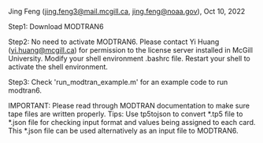 Jing Feng (jing.feng3@mail.mcgill.ca, jing.feng@noaa.gov), Oct 10, 2022

Step1: Download MODTRAN6

Step2: No need to activate MODTRAN6. 
       Please contact Yi Huang (yi.huang@mcgill.ca) for permission to the license server installed in McGill University.
       Modify your shell environment .bashrc file.
       Restart your shell to activate the shell environment.
       
Step3: Check 'run_modtran_example.m' for an example code to run modtran6.

IMPORTANT: Please read through MODTRAN documentation to make sure tape files are written properly.
Tips: Use tp5tojson to convert *.tp5 file to *.json file for checking input format and values being assigned to each card. 
      This *.json file can be used alternatively as an input file to MODTRAN6.
